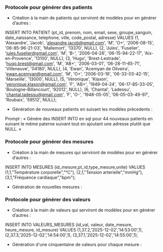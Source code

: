### Protocole pour générer des patients

-	Création à la main de patients qui serviront de modèles pour en générer d’autres :
  
INSERT INTO PATIENT (pt_id, prenom, nom, email, sexe, groupe_sanguin, date_naissance, telephone, ville, code_postal, adresse) VALUES 
(1, 'Alexandre', 'Jacob', 'alexandre.jacob@gmail.com', 'M', 'O+', '2006-08-15', '06-85-96-21-03', 'Mallemort', '13370', NULL),
(2, 'Jules', 'Fuselier', 'jules.fuselier@gmail.com', 'M', 'B-', '2006-04-26', '06-15-94-22-17', 'Aix-en-Provence', '13100', NULL),
(3, 'Hugo', 'Brest-Lestrade', 'hugo.brest@gmail.com', 'M', 'AB+', '2006-03-01', '06-28-11-65-71', 'Villeneuve', '04180', NULL),
(4, 'Ewan', 'Acemyan de Oliveira', 'ewan.acemyan@gmail.com', 'M', 'O+', '2006-03-16', '06-33-03-42-15', 'Marseille', '13000', NULL),
(5, 'Véronique', 'Klaxon', 'veronique.klaxon@gmail.com', 'F', 'AB+', '1949-04-24', '06-17-85-33-05', 'Boulogne-Billancourt', '92012', NULL),
(6, 'Chantal', 'Ladessu', 'chantal.ladessu@gmail.com', 'F', 'O-', '1948-05-05', '06-05-03-49-97', 'Roubaix', '59512', NULL);

-	Génération de nouveaux patients en suivant les modèles précedents :
  
Prompt : « Génére des INSERT INTO en sql pour 44 nouveaux patients en suivant le même paterne suivant tout en ajoutant une adresse plutôt que NULL. »

### Protocole pour générer des mesures

-	Création à la main de mesures qui serviront de modèles pour en générer d’autres :

INSERT INTO MESURES (id_mesure,pt_id,type_mesure,unite)
VALUES
(1,1,"Température corporelle","°C"),
(2,1,"Tension arterielle","mmHg"),
(3,1,"Fréquence cardiaque","bpm");

-	Génération de nouvelles mesures :

### Protocole pour générer des valeurs

-	Création à la main de valeurs qui serviront de modèles pour en générer d’autres :

INSERT INTO VALEURS_MESURES (id_val, valeur, date_mesure, heure_mesure, id_mesure) VALUES
(1,37.2,'2025-12-02','14:53:00',1),
(2,37.3,'2025-12-02','14:54:00',1),
(3,37.1,'2025-12-02','14:55:00',1);

-	Génération d'une cinquentaine de valeurs pour chaque mesure :


